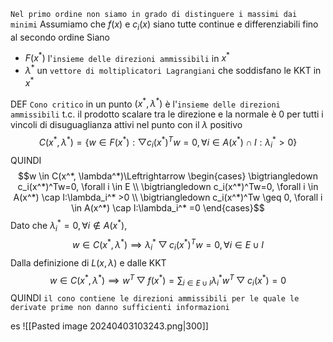 `Nel primo ordine non siamo in grado di distinguere i massimi dai minimi`
Assumiamo che $f(x)$ e $c_i(x)$ siano tutte continue e differenziabili fino al secondo ordine
Siano
- $F(x^*)$ l'`insieme delle direzioni ammissibili` in $x^*$
- $\lambda^*$ un `vettore di moltiplicatori Lagrangiani` che soddisfano le KKT in $x^*$

DEF `Cono critico` in un punto $(x^*, \lambda^*)$ è l'`insieme delle direzioni ammissibili` t.c. il prodotto scalare tra le direzione e la normale è 0 per tutti i vincoli di disuguaglianza attivi nel punto con il $\lambda$ positivo
$$C(x^*, \lambda^*) = \{w \in F(x^*):\bigtriangledown c_i(x^*)^Tw=0, \forall i \in A(x^*) \cap I : \lambda_i^* >0  \}$$
QUINDI
$$w \in C(x^*, \lambda^*)\Leftrightarrow \begin{cases}
\bigtriangledown c_i(x^*)^Tw=0, \forall i \in E \\
\bigtriangledown c_i(x^*)^Tw=0, \forall i \in A(x^*) \cap I:\lambda_i^* >0 \\
\bigtriangledown c_i(x^*)^Tw \geq 0, \forall i \in A(x^*) \cap I:\lambda_i^* =0 
\end{cases}$$
Dato che $\lambda_i^*=0, \forall i \notin A(x^*)$,
$$w \in C(x^*, \lambda^*) \implies \lambda_i^*\bigtriangledown c_i(x^*)^Tw=0, \forall i \in E \cup I$$
Dalla definizione di $L(x, \lambda)$ e dalle KKT
$$w \in C(x^*, \lambda^*) \implies w^T\bigtriangledown f(x^*) = \sum_{i \in E \cup I} \lambda_i^*w^T\bigtriangledown c_i(x^*)=0$$
QUINDI `il cono contiene le direzioni ammissibili per le quale le derivate prime non danno sufficienti informazioni`

es
![[Pasted image 20240403103243.png|300]]
